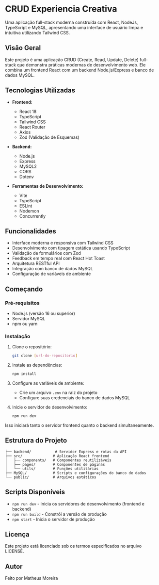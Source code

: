 # CRUD Experiencia Creativa

Uma aplicação full-stack moderna construída com React, NodeJs, TypeScript e MySQL, apresentando uma interface de usuário limpa e intuitiva utilizando Tailwind CSS.

## Visão Geral

Este projeto é uma aplicação CRUD (Create, Read, Update, Delete) full-stack que demonstra práticas modernas de desenvolvimento web. Ele combina um frontend React com um backend Node.js/Express e banco de dados MySQL.

## Tecnologias Utilizadas

- **Frontend:**
  - React 18
  - TypeScript
  - Tailwind CSS
  - React Router
  - Axios
  - Zod (Validação de Esquemas)

- **Backend:**
  - Node.js
  - Express
  - MySQL2
  - CORS
  - Dotenv

- **Ferramentas de Desenvolvimento:**
  - Vite
  - TypeScript
  - ESLint
  - Nodemon
  - Concurrently

## Funcionalidades

- Interface moderna e responsiva com Tailwind CSS
- Desenvolvimento com tipagem estática usando TypeScript
- Validação de formulários com Zod
- Feedback em tempo real com React Hot Toast
- Arquitetura RESTful API
- Integração com banco de dados MySQL
- Configuração de variáveis de ambiente

## Começando

### Pré-requisitos

- Node.js (versão 16 ou superior)
- Servidor MySQL
- npm ou yarn

### Instalação

1. Clone o repositório:
   ```bash
   git clone [url-do-repositorio]
   ```

2. Instale as dependências:
   ```bash
   npm install
   ```

3. Configure as variáveis de ambiente:
   - Crie um arquivo `.env` na raiz do projeto
   - Configure suas credenciais do banco de dados MySQL

4. Inicie o servidor de desenvolvimento:
   ```bash
   npm run dev
   ```

Isso iniciará tanto o servidor frontend quanto o backend simultaneamente.

## Estrutura do Projeto

```
├── backend/           # Servidor Express e rotas da API
├── src/              # Aplicação React frontend
│   ├── components/   # Componentes reutilizáveis
│   ├── pages/        # Componentes de páginas
│   └── utils/        # Funções utilitárias
├── MySQL/            # Scripts e configurações do banco de dados
└── public/           # Arquivos estáticos
```

## Scripts Disponíveis

- `npm run dev` - Inicia os servidores de desenvolvimento (frontend e backend)
- `npm run build` - Constrói a versão de produção
- `npm start` - Inicia o servidor de produção

## Licença

Este projeto está licenciado sob os termos especificados no arquivo LICENSE.

## Autor

Feito por Matheus Moreira